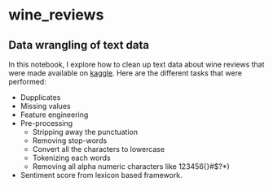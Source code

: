 # wine_reviews
## Data wrangling of text data

In this notebook, I explore how to clean up text data about wine reviews that were made available on [kaggle](https://www.kaggle.com/zynicide/wine-reviews).
Here are the different tasks that were performed:

* Dupplicates
* Missing values
* Feature engineering
* Pre-processing
    - Stripping away the punctuation
    - Removing stop-words
    - Convert all the characters to lowercase
    - Tokenizing each words
    - Removing all alpha numeric characters like 123456{}#$?*)
* Sentiment score from lexicon based framework.
